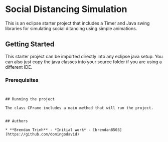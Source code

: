 # Social Distancing Simulation

This is an eclipse starter project that includes a Timer and Java swing libraries for simulating social ditancing using simple animations.

## Getting Started

This starter project can be imported directly into any eclipse java setup. You can also just copy the java classes into your source folder if you are
using a different IDE.
### Prerequisites


```


## Running the project

The class CFrame includes a main method that will run the project. 


## Authors

* **Brendan Trinh** - *Initial work* - [brendan8503](https://github.com/domingodavid)

